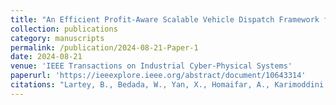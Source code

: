 ```yaml
---
title: "An Efficient Profit-Aware Scalable Vehicle Dispatch Framework for On-Demand Ridesharing"
collection: publications
category: manuscripts
permalink: /publication/2024-08-21-Paper-1
date: 2024-08-21
venue: 'IEEE Transactions on Industrial Cyber-Physical Systems'
paperurl: 'https://ieeexplore.ieee.org/abstract/document/10643314'
citations: "Lartey, B., Bedada, W., Yan, X., Homaifar, A., Karimoddini, A., & Tunstel, E. (2024). An Efficient Profit-Aware Scalable Vehicle Dispatch Framework for On-Demand Ridesharing. IEEE Transactions on Industrial Cyber-Physical Systems."
---
```


